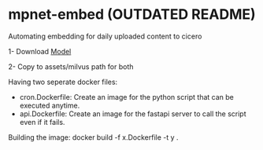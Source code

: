# mpnet-embed (OUTDATED README)
Automating embedding for daily uploaded content to cicero

1- Download [Model]( https://drive.google.com/file/d/1nv9OEJUiqP3ByeoBAKEttL56K8qRfgII/view?usp=share_link)

2- Copy to assets/milvus path for both 

Having two seperate docker files:
- cron.Dockerfile: Create an image for the python script that can be executed anytime.
- api.Dockerfile: Create an image for the fastapi server to call the script even if it fails.

Building the image: 
docker build -f x.Dockerfile -t y .

